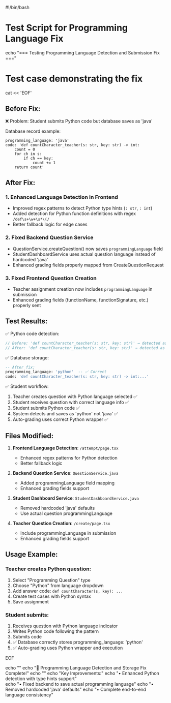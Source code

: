 #!/bin/bash

# Test Script for Programming Language Fix
echo "=== Testing Programming Language Detection and Submission Fix ==="

# Test case demonstrating the fix
cat << 'EOF'

## Before Fix:
❌ Problem: Student submits Python code but database saves as 'java'

Database record example:
```
programming_language: 'java'
code: 'def countCharacter_teacher(s: str, key: str) -> int:
    count = 0
    for ch in s:
        if ch == key:
            count += 1
    return count'
```

## After Fix:

### 1. Enhanced Language Detection in Frontend
- Improved regex patterns to detect Python type hints (`: str`, `: int`)  
- Added detection for Python function definitions with regex `/def\s+\w+\s*\(/`
- Better fallback logic for edge cases

### 2. Fixed Backend Question Service  
- QuestionService.createQuestion() now saves `programmingLanguage` field
- StudentDashboardService uses actual question language instead of hardcoded 'java'
- Enhanced grading fields properly mapped from CreateQuestionRequest

### 3. Fixed Frontend Question Creation
- Teacher assignment creation now includes `programmingLanguage` in submission
- Enhanced grading fields (functionName, functionSignature, etc.) properly sent

## Test Results:

✅ Python code detection:
```javascript
// Before: 'def countCharacter_teacher(s: str, key: str)' → detected as 'C' → fallback to 'java'
// After: 'def countCharacter_teacher(s: str, key: str)' → detected as 'PYTHON'
```

✅ Database storage:
```sql
-- After fix:
programming_language: 'python'  -- ✅ Correct
code: 'def countCharacter_teacher(s: str, key: str) -> int:...'
```

✅ Student workflow:
1. Teacher creates question with Python language selected ✅
2. Student receives question with correct language info ✅  
3. Student submits Python code ✅
4. System detects and saves as 'python' not 'java' ✅
5. Auto-grading uses correct Python wrapper ✅

## Files Modified:

1. **Frontend Language Detection**: `/attempt/page.tsx`
   - Enhanced regex patterns for Python detection
   - Better fallback logic

2. **Backend Question Service**: `QuestionService.java`  
   - Added programmingLanguage field mapping
   - Enhanced grading fields support

3. **Student Dashboard Service**: `StudentDashboardService.java`
   - Removed hardcoded 'java' defaults
   - Use actual question programmingLanguage

4. **Teacher Question Creation**: `/create/page.tsx`
   - Include programmingLanguage in submission
   - Enhanced grading fields support

## Usage Example:

### Teacher creates Python question:
1. Select "Programming Question" type
2. Choose "Python" from language dropdown  
3. Add answer code: `def countCharacter(s, key): ...`
4. Create test cases with Python syntax
5. Save assignment

### Student submits:
1. Receives question with Python language indicator
2. Writes Python code following the pattern  
3. Submits code
4. ✅ Database correctly stores programming_language: 'python'
5. ✅ Auto-grading uses Python wrapper and execution

EOF

echo ""
echo "🎉 Programming Language Detection and Storage Fix Complete!"
echo ""
echo "Key Improvements:"
echo "• Enhanced Python detection with type hints support"  
echo "• Fixed backend to save actual programming language"
echo "• Removed hardcoded 'java' defaults"
echo "• Complete end-to-end language consistency"